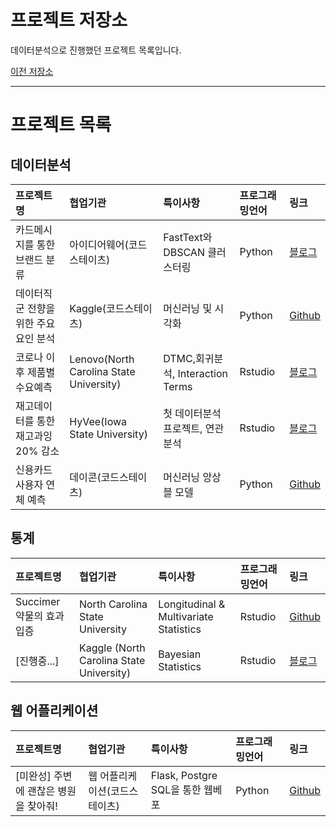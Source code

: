 # 프로젝트 저장소

데이터분석으로 진행했던 프로젝트 목록입니다.

[이전 저장소](https://github.com/xper100/Project_raw)

---

# 프로젝트 목록

## 데이터분석
|프로젝트명|협업기관|특이사항|프로그래밍언어|링크|
|:---|:---|:---|:---|:---|
|카드메시지를 통한 브랜드 분류 | 아이디어웨어(코드스테이츠) | FastText와 DBSCAN 클러스터링 | Python | [블로그](https://xper100.tistory.com/59)
|데이터직군 전향을 위한 주요요인 분석 | Kaggle(코드스테이츠)| 머신러닝 및 시각화 | Python | [Github](https://github.com/xper100/Projects/tree/main/HR_analytics)
|코로나 이후 제품별 수요예측 | Lenovo(North Carolina State University)  | DTMC,회귀분석, Interaction Terms | Rstudio | [블로그](https://xper100.tistory.com/14)
|재고데이터를 통한 재고과잉 20% 감소 | HyVee(Iowa State University) | 첫 데이터분석 프로젝트, 연관분석 | Rstudio | [블로그](https://xper100.tistory.com/3?category=922205)
|신용카드 사용자 연체 예측 | 데이콘(코드스테이츠) | 머신러닝 앙상블 모델 | Python | [Github](https://github.com/xper100/Projects/tree/main/creditcard_overdue)

## 통계

프로젝트명|협업기관|특이사항|프로그래밍언어|링크|
|:---|:---|:---|:---|:---|
| Succimer 약물의 효과 입증 | North Carolina State University | Longitudinal & Multivariate Statistics | Rstudio | [Github](https://github.com/xper100/Projects/tree/main/succimer_dose)
| [진행중...] | Kaggle (North Carolina State University) | Bayesian Statistics | Rstudio | [블로그]()

## 웹 어플리케이션
프로젝트명|협업기관|특이사항|프로그래밍언어|링크|
|:---|:---|:---|:---|:---|
| [미완성] 주변에 괜찮은 병원을 찾아줘!  | 웹 어플리케이션(코드스테이츠) | Flask, Postgre SQL을 통한 웹베포 | Python | [Github](https://github.com/xper100/search_hospital)




